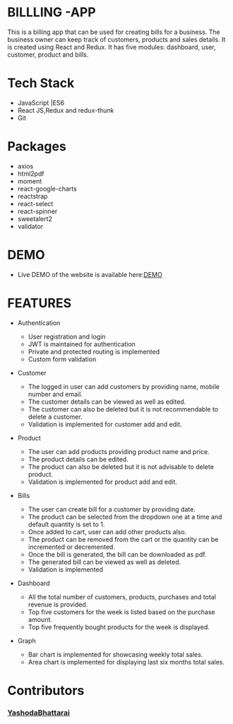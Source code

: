 # BILLLING -APP
This is a billing app that can be used for creating bills for a business. The business owner can keep track of customers, products and sales details. It is created using  React and Redux. It has five modules: dashboard, user, customer, product and bills.

# Tech Stack
- JavaScript |ES6
- React JS,Redux and redux-thunk
- Git 

# Packages
- axios
- html2pdf
- moment
- react-google-charts
- reactstrap
- react-select
- react-spinner
- sweetalert2
- validator

# DEMO
- Live DEMO of the website is available here:[DEMO](https://elegant-goldberg-44e6ff.netlify.app)

# FEATURES
+ Authentication 
  - User registration and login
  - JWT is maintained for authentication
  - Private and protected routing is implemented
  - Custom form validation

+ Customer
  -  The logged in user can add customers by providing name, mobile number and email. 
  -  The customer details can be viewed as well as edited.
  -  The customer can also be deleted but it is not recommendable to delete a customer.
  -  Validation is implemented for customer add and edit. 
  
+ Product
  - The user can add products providing product name and price.
  - The product details can be edited.
  - The product can also be deleted but it is not advisable to delete product.
  - Validation is implemented for product add and edit.

+ Bills
  -  The user can create bill for a customer by providing date.
  -  The product can be selected from the dropdown one at a time and default quantity is set to 1.
  -  Once added to cart, user can add other products also.
  -  The product can be removed from the cart or the quantity can be incremented or decremented.
  -  Once the bill is generated, the bill can be downloaded as pdf.
  -  The generated bill can be viewed as well as deleted.
  -  Validation is implemented
   
+ Dashboard
  - All the total number of customers, products, purchases and total revenue is provided.
  - Top five customers for the week is listed  based on the purchase amount. 
  - Top five frequently bought products for the week is displayed.
  
+ Graph 
  -  Bar chart is implemented for showcasing weekly total sales.
  -  Area chart is implemented for displaying last six months total sales.

# Contributors
  ### [YashodaBhattarai](https://github.com/Yashu1205)
